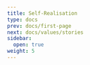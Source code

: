 ```yaml
---
title: Self-Realisation
type: docs
prev: docs/first-page
next: docs/values/stories
sidebar:
  open: true
weight: 5
---
```


